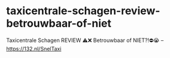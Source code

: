 # taxicentrale-schagen-review-betrouwbaar-of-niet
Taxicentrale Schagen REVIEW ⚠️❌ Betrouwbaar of NIET?!⛔️😭 – https://132.nl/SnelTaxi
